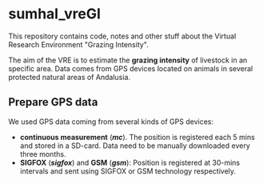 # sumhal_vreGI

This repository contains code, notes and other stuff about the Virtual Research Environment "Grazing Intensity". 

The aim of the VRE is to estimate the **grazing intensity** of livestock in an specific area. Data comes from GPS devices located on animals in several protected natural areas of Andalusia. 


## Prepare GPS data 
We used GPS data coming from several kinds of GPS devices:
  - **continuous measurement** (***mc***). The position is registered each 5 mins and stored in a SD-card. Data need to be manually downloaded every three months.
  - **SIGFOX** (***sigfox***) and **GSM** (***gsm***): Position is registered at 30-mins intervals and sent using SIGFOX or GSM technology respectively. 



